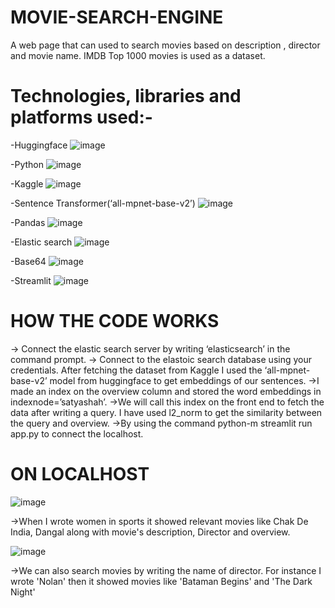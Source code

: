 # MOVIE-SEARCH-ENGINE
A web page that can used to search movies based on description , director and movie name. IMDB Top 1000 movies is used as a dataset.

# Technologies, libraries and platforms used:-

-Huggingface ![image](https://github.com/Satya-bit/MOVIE-SEARCH-ENGINE/assets/70309925/b9f38852-8d35-4cbb-83ae-5695784807b7)

-Python ![image](https://github.com/Satya-bit/MOVIE-SEARCH-ENGINE/assets/70309925/6bf45869-aaca-454b-8129-0f862fbf7bff)

-Kaggle ![image](https://github.com/Satya-bit/MOVIE-SEARCH-ENGINE/assets/70309925/829f74f2-e51d-47e0-b829-c71e03249e86)


-Sentence Transformer(‘all-mpnet-base-v2’) ![image](https://github.com/Satya-bit/MOVIE-SEARCH-ENGINE/assets/70309925/b9968188-9ddd-4af9-af69-7f86a04216cb)

-Pandas ![image](https://github.com/Satya-bit/MOVIE-SEARCH-ENGINE/assets/70309925/b3d36b3a-0d5b-4e4d-a75d-5500b6d0a983)

-Elastic search ![image](https://github.com/Satya-bit/MOVIE-SEARCH-ENGINE/assets/70309925/b1fffd70-898b-461e-b523-f6c1755608fd)

-Base64 ![image](https://github.com/Satya-bit/MOVIE-SEARCH-ENGINE/assets/70309925/6befbcce-a978-4430-921e-c660085f7f9c)

-Streamlit ![image](https://github.com/Satya-bit/MOVIE-SEARCH-ENGINE/assets/70309925/9b25da5c-111f-4ba9-8d1a-094e0245db27)



# HOW THE CODE WORKS
-> Connect the elastic search server by writing ‘elasticsearch’ in the command prompt.
-> Connect to the elastoic search database using your credentials. After fetching the dataset from Kaggle I used the ‘all-mpnet-base-v2’ model from huggingface to get embeddings of our sentences.
->I made an index on the overview column and stored the word embeddings in indexnode=’satyashah’.
->We will call this index on the front end to fetch the data after writing a query. I have used l2_norm to get the similarity between the query and overview.
->By using the command python-m streamlit run app.py to connect the localhost.

# ON LOCALHOST
![image](https://github.com/Satya-bit/MOVIE-SEARCH-ENGINE/assets/70309925/0616d744-20b4-4c98-82a6-6463bf0dadb7)

->When I wrote women in sports it showed relevant movies like Chak De India, Dangal along with movie's description, Director and overview.

![image](https://github.com/Satya-bit/MOVIE-SEARCH-ENGINE/assets/70309925/fde31318-6d8c-47bd-be21-0ece1a5cb058)

->We can also search movies by writing the name of director. For instance I wrote 'Nolan' then it showed movies like 'Bataman Begins' and 'The Dark Night'
